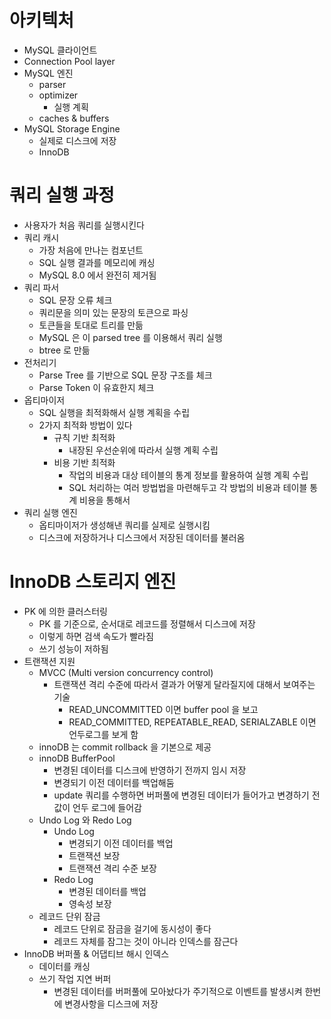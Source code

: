 # 아키텍처

- MySQL 클라이언트
- Connection Pool layer
- MySQL 엔진
  - parser
  - optimizer
    - 실행 계획
  - caches & buffers
- MySQL Storage Engine
  - 실제로 디스크에 저장
  - InnoDB

# 쿼리 실행 과정

- 사용자가 처음 쿼리를 실행시킨다
- 쿼리 캐시
  - 가장 처음에 만나는 컴포넌트
  - SQL 실행 결과를 메모리에 캐싱
  - MySQL 8.0 에서 완전히 제거됨
- 쿼리 파서
  - SQL 문장 오류 체크
  - 쿼리문을 의미 있는 문장의 토큰으로 파싱
  - 토큰들을 토대로 트리를 만듦
  - MySQL 은 이 parsed tree 를 이용해서 쿼리 실행
  - btree 로 만듦
- 전처리기
  - Parse Tree 를 기반으로 SQL 문장 구조를 체크
  - Parse Token 이 유효한지 체크
- 옵티마이저
  - SQL 실행을 최적화해서 실행 계획을 수립
  - 2가지 최적화 방법이 있다
    - 규칙 기반 최적화
      - 내장된 우선순위에 따라서 실행 계획 수립
    - 비용 기반 최적화
      - 작업의 비용과 대상 테이블의 통계 정보를 활용하여 실행 계획 수립
      - SQL 처리하는 여러 방법법을 마련해두고 각 방법의 비용과 테이블 통계 비용을 통해서
- 쿼리 실행 엔진
  - 옵티마이저가 생성해낸 쿼리를 실제로 실행시킴
  - 디스크에 저장하거나 디스크에서 저장된 데이터를 불러옴

# InnoDB 스토리지 엔진

- PK 에 의한 클러스터링
  - PK 를 기준으로, 순서대로 레코드를 정렬해서 디스크에 저장
  - 이렇게 하면 검색 속도가 빨라짐
  - 쓰기 성능이 저하됨
- 트랜잭션 지원
  - MVCC (Multi version concurrency control)
    - 트랜잭션 격리 수준에 따라서 결과가 어떻게 달라질지에 대해서 보여주는 기술
      - READ_UNCOMMITTED 이면 buffer pool 을 보고
      - READ_COMMITTED, REPEATABLE_READ, SERIALZABLE 이면 언두로그를 보게 함
  - innoDB 는 commit rollback 을 기본으로 제공
  - innoDB BufferPool
    - 변경된 데이터를 디스크에 반영하기 전까지 임시 저장
    - 변경되기 이전 데이터를 백업해둠
    - update 쿼리를 수행하면 버퍼풀에 변경된 데이터가 들어가고 변경하기 전 값이 언두 로그에 들어감
  - Undo Log 와 Redo Log
    - Undo Log
      - 변경되기 이전 데이터를 백업
      - 트랜잭션 보장
      - 트랜잭션 격리 수준 보장
    - Redo Log
      - 변경된 데이터를 백업
      - 영속성 보장
  - 레코드 단위 잠금
    - 레코드 단위로 잠금을 걸기에 동시성이 좋다
    - 레코드 자체를 잠그는 것이 아니라 인덱스를 잠근다
- InnoDB 버퍼풀 & 어댑티브 해시 인덱스
  - 데이터를 캐싱
  - 쓰기 작업 지연 버퍼
    - 변경된 데이터를 버퍼풀에 모아놨다가 주기적으로 이벤트를 발생시켜 한번에 변경사항을 디스크에 저장
